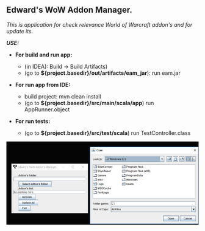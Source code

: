 ## Edward's WoW Addon Manager.
*This is application for check relevance World of Warcraft addon's and for update its.*

**_USE:_**

* **For build and run app:**
    * (in IDEA): Build -> Build Artifacts)
    * (go to **${project.basedir}/out/artifacts/eam_jar**): run eam.jar

* **For run app from IDE:**
  * build project: mvn clean install
  * (go to **${project.basedir}/src/main/scala/app**) run AppRunner.object

* **For run tests:**
    * (go to **${project.basedir}/src/test/scala**) run TestController.class

![Application_screenshot](https://github.com/EdwardSokolovsky/eam/blob/master/images/screen_eam.png)
